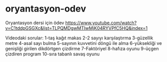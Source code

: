 # oryantasyon-odev
Oryantasyon dersi için ödev
https://www.youtube.com/watch?v=C1tddpGSGXc&list=TLPQMDgwMTIwMjK04RYVPfC5HQ&index=1


Videodaki sorular:
1-taş kağıt makas
2-2 sayıyı karşılaştırma
3-güzellik metre
4-asal sayı bulma
5-sayının kuvvetini döngü ile alma
6-yüksekliği ve genişliği girilen dikdörtgen çizdirme
7-Faktöriyel
8-hafıza oyunu
9-üçgen çizdiren program
10-sıra tabanlı savaş oyunu
